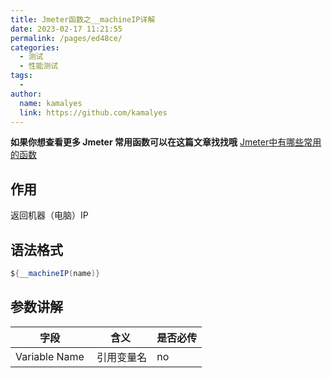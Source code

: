 ```yaml
---
title: Jmeter函数之__machineIP详解
date: 2023-02-17 11:21:55
permalink: /pages/ed48ce/
categories:
  - 测试
  - 性能测试
tags:
  - 
author: 
  name: kamalyes
  link: https://github.com/kamalyes
---
```

**如果你想查看更多 Jmeter 常用函数可以在这篇文章找找哦**
[Jmeter中有哪些常用的函数](./01.Jmeter中有哪些常用的函数.md)

作用
--

返回机器（电脑）IP

语法格式
----

```java
${__machineIP(name)}
```

参数讲解
----

| 字段 | 含义 | 是否必传 |
| --- | --- | --- |
| Variable Name |  引用变量名 | no |
